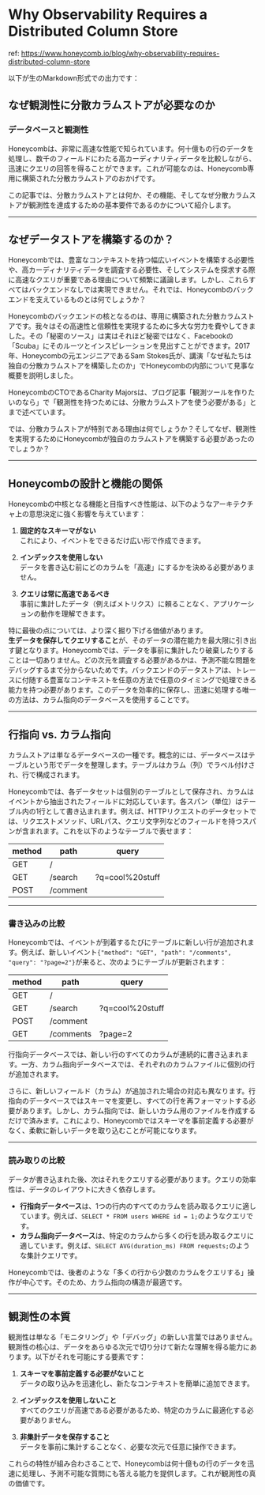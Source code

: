 # Why Observability Requires a Distributed Column Store

ref: <https://www.honeycomb.io/blog/why-observability-requires-distributed-column-store>

以下が生のMarkdown形式での出力です：

## なぜ観測性に分散カラムストアが必要なのか

### データベースと観測性

Honeycombは、非常に高速な性能で知られています。何十億もの行のデータを処理し、数千のフィールドにわたる高カーディナリティデータを比較しながら、迅速にクエリの回答を得ることができます。これが可能なのは、Honeycomb専用に構築された分散カラムストアのおかげです。

この記事では、分散カラムストアとは何か、その機能、そしてなぜ分散カラムストアが観測性を達成するための基本要件であるのかについて紹介します。

---

## なぜデータストアを構築するのか？

Honeycombでは、豊富なコンテキストを持つ幅広いイベントを構築する必要性や、高カーディナリティデータを調査する必要性、そしてシステムを探求する際に高速なクエリが重要である理由について頻繁に議論します。しかし、これらすべてはバックエンドなしでは実現できません。それでは、Honeycombのバックエンドを支えているものとは何でしょうか？

Honeycombのバックエンドの核となるのは、専用に構築された分散カラムストアです。我々はその高速性と信頼性を実現するために多大な労力を費やしてきました。その「秘密のソース」は実はそれほど秘密ではなく、Facebookの「Scuba」にそのルーツとインスピレーションを見出すことができます。2017年、Honeycombの元エンジニアであるSam Stokes氏が、講演「なぜ私たちは独自の分散カラムストアを構築したのか」でHoneycombの内部について見事な概要を説明しました。

HoneycombのCTOであるCharity Majorsは、ブログ記事「観測ツールを作りたいのなら」で「観測性を持つためには、分散カラムストアを使う必要がある」とまで述べています。

では、分散カラムストアが特別である理由は何でしょうか？そしてなぜ、観測性を実現するためにHoneycombが独自のカラムストアを構築する必要があったのでしょうか？

---

## Honeycombの設計と機能の関係

Honeycombの中核となる機能と目指すべき性能は、以下のようなアーキテクチャ上の意思決定に強く影響を与えています：

1. **固定的なスキーマがない**  
   これにより、イベントをできるだけ広い形で作成できます。

2. **インデックスを使用しない**  
   データを書き込む前にどのカラムを「高速」にするかを決める必要がありません。

3. **クエリは常に高速であるべき**  
   事前に集計したデータ（例えばメトリクス）に頼ることなく、アプリケーションの動作を理解できます。

特に最後の点については、より深く掘り下げる価値があります。  
**生データを保存してクエリすること**が、そのデータの潜在能力を最大限に引き出す鍵となります。Honeycombでは、データを事前に集計したり破棄したりすることは一切ありません。どの次元を調査する必要があるかは、予測不能な問題をデバッグするまで分からないためです。バックエンドのデータストアは、トレースに付随する豊富なコンテキストを任意の方法で任意のタイミングで処理できる能力を持つ必要があります。このデータを効率的に保存し、迅速に処理する唯一の方法は、カラム指向のデータベースを使用することです。

---

## 行指向 vs. カラム指向

カラムストアは単なるデータベースの一種です。概念的には、データベースはテーブルという形でデータを整理します。テーブルはカラム（列）でラベル付けされ、行で構成されます。

Honeycombでは、各データセットは個別のテーブルとして保存され、カラムはイベントから抽出されたフィールドに対応しています。各スパン（単位）はテーブル内の1行として書き込まれます。例えば、HTTPリクエストのデータセットでは、リクエストメソッド、URLパス、クエリ文字列などのフィールドを持つスパンが含まれます。これを以下のようなテーブルで表せます：

| method | path         | query              |
|--------|--------------|--------------------|
| GET    | /            |                    |
| GET    | /search      | ?q=cool%20stuff    |
| POST   | /comment     |                    |

---

### 書き込みの比較

Honeycombでは、イベントが到着するたびにテーブルに新しい行が追加されます。例えば、新しいイベント`{"method": "GET", "path": "/comments", "query": "?page=2"}`が来ると、次のようにテーブルが更新されます：

| method | path         | query              |
|--------|--------------|--------------------|
| GET    | /            |                    |
| GET    | /search      | ?q=cool%20stuff    |
| POST   | /comment     |                    |
| GET    | /comments    | ?page=2            |

行指向データベースでは、新しい行のすべてのカラムが連続的に書き込まれます。一方、カラム指向データベースでは、それぞれのカラムファイルに個別の行が追加されます。

さらに、新しいフィールド（カラム）が追加された場合の対応も異なります。行指向のデータベースではスキーマを変更し、すべての行を再フォーマットする必要があります。しかし、カラム指向では、新しいカラム用のファイルを作成するだけで済みます。これにより、Honeycombではスキーマを事前定義する必要がなく、柔軟に新しいデータを取り込むことが可能になります。

---

### 読み取りの比較

データが書き込まれた後、次はそれをクエリする必要があります。クエリの効率性は、データのレイアウトに大きく依存します。

- **行指向データベース**は、1つの行内のすべてのカラムを読み取るクエリに適しています。例えば、`SELECT * FROM users WHERE id = 1;`のようなクエリです。
- **カラム指向データベース**は、特定のカラムから多くの行を読み取るクエリに適しています。例えば、`SELECT AVG(duration_ms) FROM requests;`のような集計クエリです。

Honeycombでは、後者のような「多くの行から少数のカラムをクエリする」操作が中心です。そのため、カラム指向の構造が最適です。

---

## 観測性の本質

観測性は単なる「モニタリング」や「デバッグ」の新しい言葉ではありません。観測性の核心は、データをあらゆる次元で切り分けて新たな理解を得る能力にあります。以下がそれを可能にする要素です：

1. **スキーマを事前定義する必要がないこと**  
   データの取り込みを迅速化し、新たなコンテキストを簡単に追加できます。

2. **インデックスを使用しないこと**  
   すべてのクエリが高速である必要があるため、特定のカラムに最適化する必要がありません。

3. **非集計データを保存すること**  
   データを事前に集計することなく、必要な次元で任意に操作できます。

これらの特性が組み合わさることで、Honeycombは何十億もの行のデータを迅速に処理し、予測不可能な質問にも答える能力を提供します。これが観測性の真の価値です。
